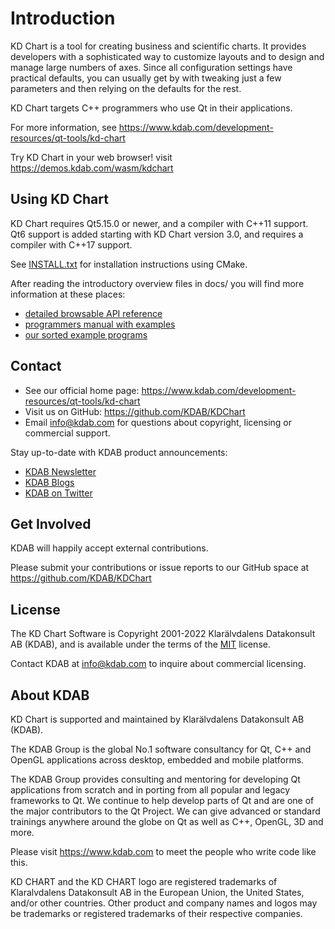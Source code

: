 # Introduction

KD Chart is a tool for creating business and scientific charts.
It provides developers with a sophisticated way to customize layouts
and to design and manage large numbers of axes.  Since all configuration
settings have practical defaults, you can usually get by with tweaking
just a few parameters and then relying on the defaults for the rest.

KD Chart targets C++ programmers who use Qt in their applications.

For more information, see <https://www.kdab.com/development-resources/qt-tools/kd-chart>

Try KD Chart in your web browser! visit <https://demos.kdab.com/wasm/kdchart>

## Using KD Chart

KD Chart requires Qt5.15.0 or newer, and a compiler with C++11 support.
Qt6 support is added starting with KD Chart version 3.0, and requires
a compiler with C++17 support.

See [INSTALL.txt](INSTALL.txt) for installation instructions using CMake.

After reading the introductory overview files in docs/
you will find more information at these places:

* [detailed browsable API reference](https://docs.kdab.com/kdchart)
* [programmers manual with examples](docs/manual/kdchart.pdf)
* [our sorted example programs](examples/)

## Contact

* See our official home page: <https://www.kdab.com/development-resources/qt-tools/kd-chart>
* Visit us on GitHub: <https://github.com/KDAB/KDChart>
* Email info@kdab.com for questions about copyright, licensing or commercial support.

Stay up-to-date with KDAB product announcements:

* [KDAB Newsletter](https://news.kdab.com)
* [KDAB Blogs](https://www.kdab.com/category/blogs)
* [KDAB on Twitter](https://twitter.com/KDABQt)

## Get Involved

KDAB will happily accept external contributions.

Please submit your contributions or issue reports to our GitHub space at
<https://github.com/KDAB/KDChart>

## License

The KD Chart Software is Copyright 2001-2022 Klarälvdalens Datakonsult AB (KDAB),
and is available under the terms of the [MIT](LICENSES/MIT.txt) license.

Contact KDAB at <info@kdab.com> to inquire about commercial licensing.

## About KDAB

KD Chart is supported and maintained by Klarälvdalens Datakonsult AB (KDAB).

The KDAB Group is the global No.1 software consultancy for Qt, C++ and
OpenGL applications across desktop, embedded and mobile platforms.

The KDAB Group provides consulting and mentoring for developing Qt applications
from scratch and in porting from all popular and legacy frameworks to Qt.
We continue to help develop parts of Qt and are one of the major contributors
to the Qt Project. We can give advanced or standard trainings anywhere
around the globe on Qt as well as C++, OpenGL, 3D and more.

Please visit <https://www.kdab.com> to meet the people who write code like this.

KD CHART and the KD CHART logo are registered trademarks of Klaralvdalens Datakonsult AB
in the European Union, the United States, and/or other countries.  Other product and
company names and logos may be trademarks or registered trademarks of their respective companies.
